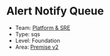 # Alert Notify Queue
* Team: [Platform & SRE](../teams/platform.md)
* Type: sqs
* Level: Foundation
* Area: [Premise v2](../areas/v2.png)
